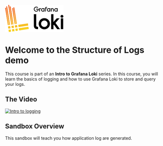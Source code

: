 <p><img src="../assets/loki-logo.png" style=" height: 90px"></p>


# Welcome to the Structure of Logs demo

This course is part of an **Intro to Grafana Loki** series. In this course, you will learn the basics of logging and how to use Grafana Loki to store and query your logs.

## The Video

[![Intro to logging](placeholder)](placeholder)


## Sandbox Overview

This sandbox will teach you how application log are generated. 
